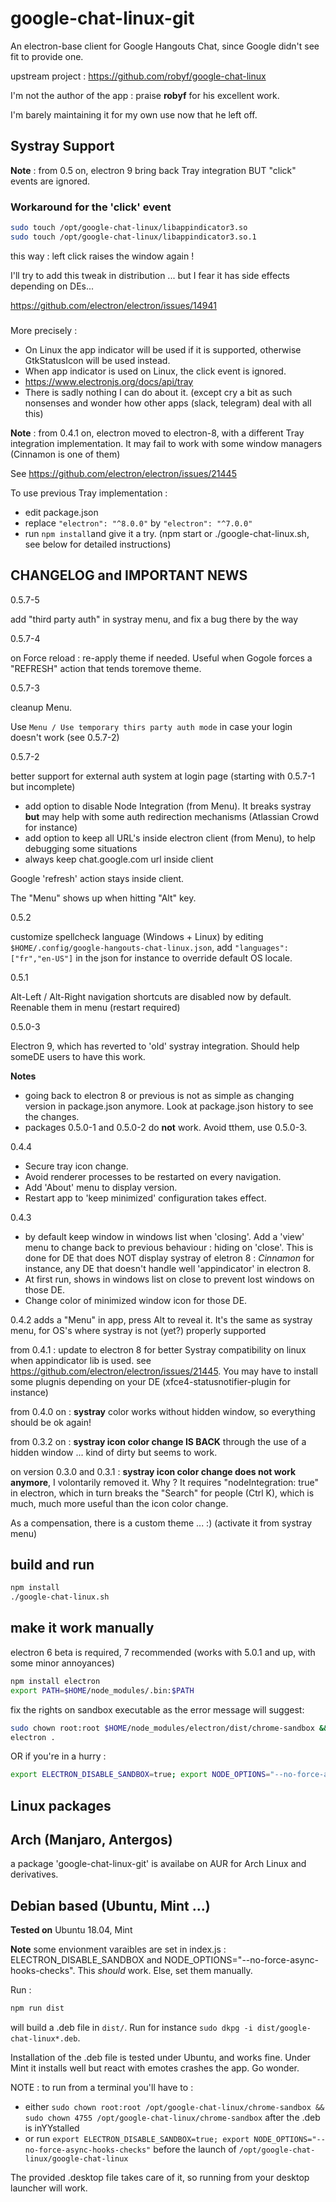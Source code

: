 # google-chat-linux-git

An electron-base client for Google Hangouts Chat, since Google didn't see fit to provide one.

upstream project : https://github.com/robyf/google-chat-linux

I'm not the author of the app : praise **robyf** for his excellent work.

I'm barely maintaining it for my own use now that he left off.

## Systray Support

**Note** : from 0.5 on, electron 9 bring back Tray integration BUT "click" events are ignored.

### Workaround for the 'click' event


```bash
sudo touch /opt/google-chat-linux/libappindicator3.so
sudo touch /opt/google-chat-linux/libappindicator3.so.1
```

this way : left click raises the window again !

I'll try to add this tweak in distribution ... but I fear it has side effects depending on DEs...


https://github.com/electron/electron/issues/14941

### 

More precisely :

* On Linux the app indicator will be used if it is supported, otherwise GtkStatusIcon will be used instead.
* When app indicator is used on Linux, the click event is ignored.
* https://www.electronjs.org/docs/api/tray
* There is sadly nothing I can do about it. (except cry a bit as such nonsenses and wonder how other apps (slack, telegram) deal with all this)


**Note** : from 0.4.1 on, electron moved to electron-8, with a different Tray integration implementation. It may fail to work with some window managers (Cinnamon is one of them)

See https://github.com/electron/electron/issues/21445

To use previous Tray implementation :
- edit package.json
- replace `"electron": "^8.0.0"` by `"electron": "^7.0.0"`
- run `npm install`and give it a try. (npm start or ./google-chat-linux.sh, see below for detailed instructions)

## CHANGELOG and IMPORTANT NEWS

0.5.7-5

add "third party auth" in systray menu, and fix a bug there by the way

0.5.7-4

on Force reload : re-apply theme if needed. Useful when Gogole forces a "REFRESH" action that tends toremove theme.

0.5.7-3

cleanup Menu.

Use `Menu / Use temporary thirs party auth mode` in case your login doesn't work (see 0.5.7-2)

0.5.7-2

better support for external auth system at login page (starting with 0.5.7-1 but incomplete)

- add option to disable Node Integration (from Menu). It breaks systray **but** may help with some auth redirection mechanisms (Atlassian Crowd for instance)
- add option to keep  all URL's inside electron client (from Menu), to help debugging some situations
- always keep chat.google.com url inside client

Google 'refresh' action stays inside client.

The "Menu" shows up when hitting "Alt" key.


0.5.2

customize spellcheck language (Windows + Linux) by editing `$HOME/.config/google-hangouts-chat-linux.json`, add `"languages": ["fr","en-US"]` in the json for instance to override default OS locale.

0.5.1

Alt-Left / Alt-Right navigation shortcuts are disabled now by default. Reenable them in menu (restart required)

0.5.0-3

Electron 9, which has reverted to 'old' systray integration. Should help someDE users to have this work.

**Notes** 

* going back to electron 8 or previous is not as simple as changing version in package.json anymore. Look at package.json history to see the changes.
* packages 0.5.0-1 and 0.5.0-2 do **not** work. Avoid tthem, use 0.5.0-3.


0.4.4

- Secure tray icon change.
- Avoid renderer processes to be restarted on every navigation. 
- Add 'About' menu to display version.
- Restart app to 'keep minimized' configuration takes effect.

0.4.3

- by default keep window in windows list when 'closing'. Add a 'view' menu to change back to previous behaviour : hiding on 'close'. This is done for DE that does NOT display systray of eletron 8 : *Cinnamon* for instance, any DE that doesn't handle well 'appindicator' in electron 8.
- At first run, shows in windows list on close to prevent lost windows on those DE.
- Change color of minimized window icon for those DE.

0.4.2 adds a "Menu" in app, press Alt to reveal it. It's the same as systray menu, for OS's where systray is not (yet?) properly supported

from 0.4.1 : update to electron 8 for better Systray compatibility on linux when appindicator lib is used. see https://github.com/electron/electron/issues/21445. You may have to install some plugnis depending on your DE (xfce4-statusnotifier-plugin for instance)

from 0.4.0 on : **systray** color works without hidden window, so everything should be ok again!

from 0.3.2 on : **systray icon color change IS BACK** through the use of a hidden window ... kind of dirty but seems to work.

on version 0.3.0 and 0.3.1 : **systray icon color change does not work anymore**, I volontarily removed it. Why ? It requires "nodeIntegration: true" in electron, which in turn breaks the "Search" for people (Ctrl K), which is much, much more useful than the icon color change.

As a compensation, there is a custom theme ... :) (activate it from systray menu)

## build and run

```sh
npm install
./google-chat-linux.sh
```

## make it work manually

electron 6 beta is required, 7 recommended
(works with 5.0.1 and up, with some minor annoyances)

```sh
npm install electron
export PATH=$HOME/node_modules/.bin:$PATH
```

fix the rights on sandbox executable as the error message will suggest:

```sh
sudo chown root:root $HOME/node_modules/electron/dist/chrome-sandbox && sudo chown 4755 $HOME/node_modules/electron/dist/chrome-sandbox
electron .
```
    
OR if you're in a hurry :

```sh
export ELECTRON_DISABLE_SANDBOX=true; export NODE_OPTIONS="--no-force-async-hooks-checks"; electron .
```

## Linux packages

## Arch (Manjaro, Antergos)

a package 'google-chat-linux-git' is availabe on AUR for Arch Linux and derivatives.

## Debian based (Ubuntu, Mint ...)

**Tested on** Ubuntu 18.04, Mint

**Note** some envionment varaibles are set in index.js : ELECTRON_DISABLE_SANDBOX and NODE_OPTIONS="--no-force-async-hooks-checks". This *should* work. Else, set them manually.

Run :

```sh
npm run dist
```

will build a .deb file in `dist/`. Run for instance `sudo dkpg -i dist/google-chat-linux*.deb`.

Installation of the .deb file is tested under Ubuntu, and works fine. Under Mint it installs well but react with emotes crashes the app. Go wonder.

NOTE : to run from a terminal you'll have to :

- either `sudo chown root:root /opt/google-chat-linux/chrome-sandbox && sudo chown 4755 /opt/google-chat-linux/chrome-sandbox` after the .deb is inYYstalled
- or run `export ELECTRON_DISABLE_SANDBOX=true; export NODE_OPTIONS="--no-force-async-hooks-checks"` before the launch of `/opt/google-chat-linux/google-chat-linux`

The provided .desktop file takes care of it, so running from your desktop launcher will work.
